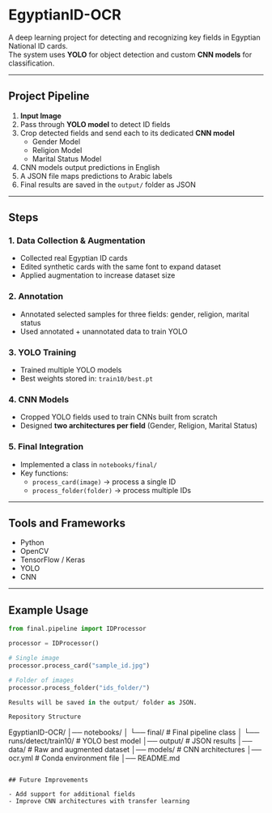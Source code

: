 # EgyptianID-OCR  

A deep learning project for detecting and recognizing key fields in Egyptian National ID cards.  
The system uses **YOLO** for object detection and custom **CNN models** for classification.  

---

## Project Pipeline  

1. **Input Image**  
2. Pass through **YOLO model** to detect ID fields  
3. Crop detected fields and send each to its dedicated **CNN model**  
   - Gender Model  
   - Religion Model  
   - Marital Status Model  
4. CNN models output predictions in English  
5. A JSON file maps predictions to Arabic labels  
6. Final results are saved in the `output/` folder as JSON  

---

## Steps  

### 1. Data Collection & Augmentation  
- Collected real Egyptian ID cards  
- Edited synthetic cards with the same font to expand dataset  
- Applied augmentation to increase dataset size  

### 2. Annotation  
- Annotated selected samples for three fields: gender, religion, marital status  
- Used annotated + unannotated data to train YOLO  

### 3. YOLO Training  
- Trained multiple YOLO models  
- Best weights stored in: `train10/best.pt`  

### 4. CNN Models  
- Cropped YOLO fields used to train CNNs built from scratch  
- Designed **two architectures per field** (Gender, Religion, Marital Status)  

### 5. Final Integration  
- Implemented a class in `notebooks/final/`  
- Key functions:  
  - `process_card(image)` → process a single ID  
  - `process_folder(folder)` → process multiple IDs  

---

## Tools and Frameworks  
- Python  
- OpenCV  
- TensorFlow / Keras  
- YOLO  
- CNN  

---

## Example Usage  

```python
from final.pipeline import IDProcessor

processor = IDProcessor()

# Single image
processor.process_card("sample_id.jpg")

# Folder of images
processor.process_folder("ids_folder/")

Results will be saved in the output/ folder as JSON.

Repository Structure
```
EgyptianID-OCR/
│── notebooks/
│   └── final/                        # Final pipeline class
│   └── runs/detect/train10/          # YOLO best model
│── output/                           # JSON results
│── data/                             # Raw and augmented dataset
│── models/                           # CNN architectures
│── ocr.yml                           # Conda environment file
│── README.md
```

## Future Improvements  

- Add support for additional fields  
- Improve CNN architectures with transfer learning  
